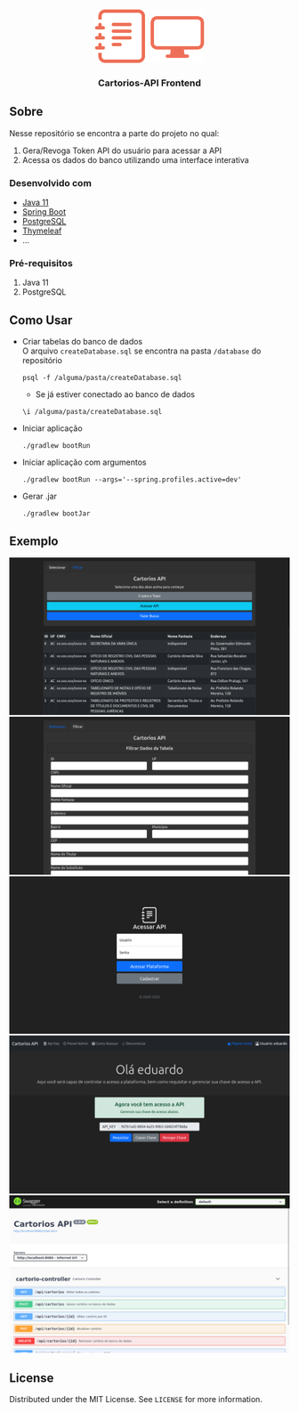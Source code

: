 <br />
<p align="center">
  <img src="/img/journal-text.svg" alt="" />
  <img src="/img/display.svg" alt="" />

  <h3 align="center">Cartorios-API Frontend</h3>
</p>

## Sobre

Nesse repositório se encontra a parte do projeto no qual:
1. Gera/Revoga Token API do usuário para acessar a API
2. Acessa os dados do banco utilizando uma interface interativa

### Desenvolvido com

* [Java 11](https://openjdk.java.net/)
* [Spring Boot](https://spring.io/)
* [PostgreSQL](https://www.postgresql.org/)
* [Thymeleaf](https://www.thymeleaf.org/)
* ...

### Pré-requisitos

1. Java 11
2. PostgreSQL

## Como Usar

* Criar tabelas do banco de dados  
  O arquivo `createDatabase.sql` se encontra na pasta `/database` do repositório
    ```shell
    psql -f /alguma/pasta/createDatabase.sql
    ```

    * Se já estiver conectado ao banco de dados
    ```postgresql
    \i /alguma/pasta/createDatabase.sql
    ```

* Iniciar aplicação
    ```shell
    ./gradlew bootRun
    ```

* Iniciar aplicação com argumentos
    ```shell
    ./gradlew bootRun --args='--spring.profiles.active=dev'
    ```

* Gerar .jar
    ```shell
    ./gradlew bootJar
    ```
  
## Exemplo
![home](img/example/front_example.png)
![filter](img/example/front_example_2.png)
![login](img/example/front_example_3.png)
![api key home](img/example/front_example_4.png)
![swagger](img/example/front_example_5.png)

## License

Distributed under the MIT License. See `LICENSE` for more information.
